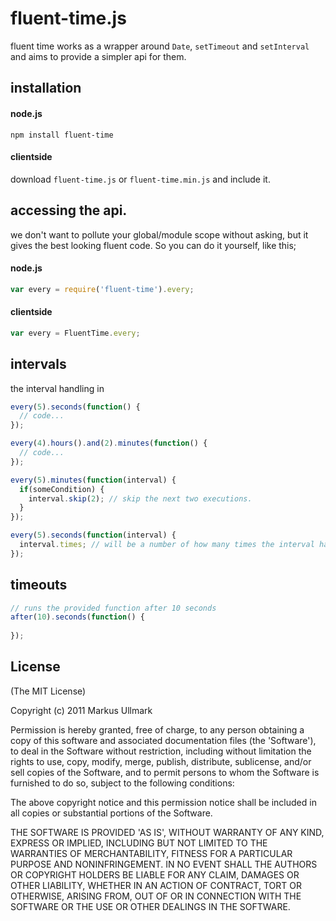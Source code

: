 # fluent-time.js
fluent time works as a wrapper around `Date`, `setTimeout` and `setInterval` and aims to provide a simpler api for them.

## installation
#### node.js
```
npm install fluent-time
```

#### clientside
download `fluent-time.js` or `fluent-time.min.js` and include it.

## accessing the api.
we don't want to pollute your global/module scope without asking, but it gives the best looking fluent code. So you can do it yourself, like this;

#### node.js
```javascript
var every = require('fluent-time').every;
```
#### clientside
```javascript
var every = FluentTime.every;
```

## intervals
the interval handling in 

```javascript
every(5).seconds(function() {
  // code...
});

every(4).hours().and(2).minutes(function() {
  // code...
});
```

```javascript
every(5).minutes(function(interval) {
  if(someCondition) {
    interval.skip(2); // skip the next two executions.
  }
});
```

```javascript
every(5).seconds(function(interval) {
  interval.times; // will be a number of how many times the interval has occured.
});
```

## timeouts

```javascript
// runs the provided function after 10 seconds
after(10).seconds(function() {
  
});
```
## License 

(The MIT License)

Copyright (c) 2011 Markus Ullmark

Permission is hereby granted, free of charge, to any person obtaining
a copy of this software and associated documentation files (the
'Software'), to deal in the Software without restriction, including
without limitation the rights to use, copy, modify, merge, publish,
distribute, sublicense, and/or sell copies of the Software, and to
permit persons to whom the Software is furnished to do so, subject to
the following conditions:

The above copyright notice and this permission notice shall be
included in all copies or substantial portions of the Software.

THE SOFTWARE IS PROVIDED 'AS IS', WITHOUT WARRANTY OF ANY KIND,
EXPRESS OR IMPLIED, INCLUDING BUT NOT LIMITED TO THE WARRANTIES OF
MERCHANTABILITY, FITNESS FOR A PARTICULAR PURPOSE AND NONINFRINGEMENT.
IN NO EVENT SHALL THE AUTHORS OR COPYRIGHT HOLDERS BE LIABLE FOR ANY
CLAIM, DAMAGES OR OTHER LIABILITY, WHETHER IN AN ACTION OF CONTRACT,
TORT OR OTHERWISE, ARISING FROM, OUT OF OR IN CONNECTION WITH THE
SOFTWARE OR THE USE OR OTHER DEALINGS IN THE SOFTWARE.
